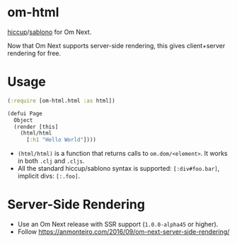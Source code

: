 # om-html

[hiccup](https://github.com/weavejester/hiccup)/[sablono](https://github.com/r0man/sablono) for Om Next.

Now that Om Next supports server-side rendering, this gives client+server rendering for free.

# Usage

```clojure
(:require [om-html.html :as html])

(defui Page
  Object
  (render [this]
    (html/html
      [:h1 "Hello World"])))
```

- `(html/html)` is a function that returns calls to `om.dom/<element>`. It works in both `.clj` and `.cljs`.
- All the standard hiccup/sablono syntax is supported: `[:div#foo.bar]`, implicit divs: `[:.foo]`.


# Server-Side Rendering

- Use an Om Next release with SSR support (`1.0.0-alpha45` or higher).
- Follow https://anmonteiro.com/2016/09/om-next-server-side-rendering/